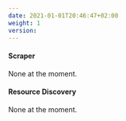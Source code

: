 ```yaml
---
date: 2021-01-01T20:46:47+02:00
weight: 1
version:
---
```


#### Scraper

None at the moment.

#### Resource Discovery

None at the moment.
